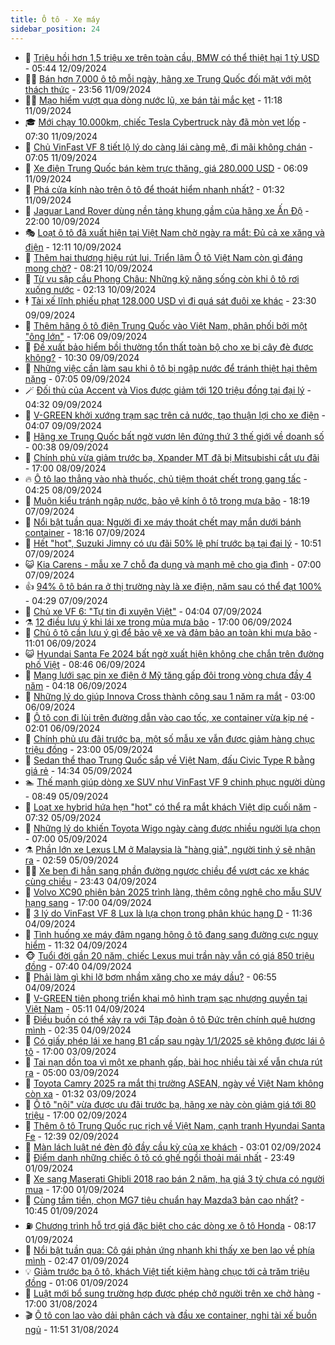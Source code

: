 ```yaml
---
title: Ô tô - Xe máy
sidebar_position: 24
---
```


<!-- dantri-o-to-xe-may:START -->
- 🤡 [Triệu hồi hơn 1,5 triệu xe trên toàn cầu, BMW có thể thiệt hại 1 tỷ USD](https://dantri.com.vn/o-to-xe-may/trieu-hoi-hon-15-trieu-xe-tren-toan-cau-bmw-co-the-thiet-hai-1-ty-usd-20240912091508856.htm) - 05:44 12/09/2024
- 🧑‍💻 [Bán hơn 7.000 ô tô mỗi ngày, hãng xe Trung Quốc đối mặt với một thách thức](https://dantri.com.vn/o-to-xe-may/ban-hon-7000-o-to-moi-ngay-hang-xe-trung-quoc-doi-mat-voi-mot-thach-thuc-20240912004523052.htm) - 23:56 11/09/2024
- 🧑‍💻 [Mạo hiểm vượt qua dòng nước lũ, xe bán tải mắc kẹt](https://dantri.com.vn/o-to-xe-may/mao-hiem-vuot-qua-dong-nuoc-lu-xe-ban-tai-mac-ket-20240911180656833.htm) - 11:18 11/09/2024
- 🎓 [Mới chạy 10.000km, chiếc Tesla Cybertruck này đã mòn vẹt lốp](https://dantri.com.vn/o-to-xe-may/moi-chay-10000km-chiec-tesla-cybertruck-nay-da-mon-vet-lop-20240911122420055.htm) - 07:30 11/09/2024
- 🌊 [Chủ VinFast VF 8 tiết lộ lý do càng lái càng mê, đi mãi không chán](https://dantri.com.vn/o-to-xe-may/chu-vinfast-vf-8-tiet-lo-ly-do-cang-lai-cang-me-di-mai-khong-chan-20240911134715407.htm) - 07:05 11/09/2024
- 🥷 [Xe điện Trung Quốc bán kèm trực thăng, giá 280.000 USD](https://dantri.com.vn/o-to-xe-may/xe-dien-trung-quoc-ban-kem-truc-thang-gia-280000-usd-20240911105130112.htm) - 06:09 11/09/2024
- 🤩 [Phá cửa kính nào trên ô tô để thoát hiểm nhanh nhất?](https://dantri.com.vn/o-to-xe-may/pha-cua-kinh-nao-tren-o-to-de-thoat-hiem-nhanh-nhat-20240911082853836.htm) - 01:32 11/09/2024
- 🫶 [Jaguar Land Rover dùng nền tảng khung gầm của hãng xe Ấn Độ](https://dantri.com.vn/o-to-xe-may/jaguar-land-rover-dung-nen-tang-khung-gam-cua-hang-xe-an-do-20240910145715701.htm) - 22:00 10/09/2024
- 🎭 [Loạt ô tô đã xuất hiện tại Việt Nam chờ ngày ra mắt: Đủ cả xe xăng và điện](https://dantri.com.vn/o-to-xe-may/loat-o-to-da-xuat-hien-tai-viet-nam-cho-ngay-ra-mat-du-ca-xe-xang-va-dien-20240910101838216.htm) - 12:11 10/09/2024
- 🌁 [Thêm hai thương hiệu rút lui, Triển lãm Ô tô Việt Nam còn gì đáng mong chờ?](https://dantri.com.vn/o-to-xe-may/them-hai-thuong-hieu-rut-lui-trien-lam-o-to-viet-nam-con-gi-dang-mong-cho-20240910111530376.htm) - 08:21 10/09/2024
- 🦩 [Từ vụ sập cầu Phong Châu: Những kỹ năng sống còn khi ô tô rơi xuống nước](https://dantri.com.vn/o-to-xe-may/tu-vu-sap-cau-phong-chau-nhung-ky-nang-song-con-khi-o-to-roi-xuong-nuoc-20240910084014502.htm) - 02:13 10/09/2024
- 🕴 [Tài xế lĩnh phiếu phạt 128.000 USD vì đi quá sát đuôi xe khác](https://dantri.com.vn/o-to-xe-may/tai-xe-linh-phieu-phat-128000-usd-vi-di-qua-sat-duoi-xe-khac-20240909233509202.htm) - 23:30 09/09/2024
- 🎡 [Thêm hãng ô tô điện Trung Quốc vào Việt Nam, phân phối bởi một &quot;ông lớn&quot;](https://dantri.com.vn/o-to-xe-may/them-hang-o-to-dien-trung-quoc-vao-viet-nam-phan-phoi-boi-mot-ong-lon-20240910000454818.htm) - 17:06 09/09/2024
- 📝 [Đề xuất bảo hiểm bồi thường tổn thất toàn bộ cho xe bị cây đè được không?](https://dantri.com.vn/o-to-xe-may/de-xuat-bao-hiem-boi-thuong-ton-that-toan-bo-cho-xe-bi-cay-de-duoc-khong-20240909152237265.htm) - 10:30 09/09/2024
- 🧐 [Những việc cần làm sau khi ô tô bị ngập nước để tránh thiệt hại thêm nặng](https://dantri.com.vn/o-to-xe-may/nhung-viec-can-lam-sau-khi-o-to-bi-ngap-nuoc-de-tranh-thiet-hai-them-nang-20240909115641265.htm) - 07:05 09/09/2024
- 🪄 [Đối thủ của Accent và Vios được giảm tới 120 triệu đồng tại đại lý](https://dantri.com.vn/o-to-xe-may/doi-thu-cua-accent-va-vios-duoc-giam-toi-120-trieu-dong-tai-dai-ly-20240909110724187.htm) - 04:32 09/09/2024
- 🧰 [V-GREEN khởi xướng trạm sạc trên cả nước, tạo thuận lợi cho xe điện](https://dantri.com.vn/o-to-xe-may/v-green-khoi-xuong-tram-sac-tren-ca-nuoc-tao-thuan-loi-cho-xe-dien-20240909105100738.htm) - 04:07 09/09/2024
- 🚀 [Hãng xe Trung Quốc bất ngờ vươn lên đứng thứ 3 thế giới về doanh số](https://dantri.com.vn/o-to-xe-may/hang-xe-trung-quoc-bat-ngo-vuon-len-dung-thu-3-the-gioi-ve-doanh-so-20240909000940872.htm) - 00:38 09/09/2024
- 💪 [Chính phủ vừa giảm trước bạ, Xpander MT đã bị Mitsubishi cắt ưu đãi](https://dantri.com.vn/o-to-xe-may/chinh-phu-vua-giam-truoc-ba-xpander-mt-da-bi-mitsubishi-cat-uu-dai-20240908165858797.htm) - 17:00 08/09/2024
- 🔥 [Ô tô lao thẳng vào nhà thuốc, chủ tiệm thoát chết trong gang tấc](https://dantri.com.vn/o-to-xe-may/o-to-lao-thang-vao-nha-thuoc-chu-tiem-thoat-chet-trong-gang-tac-20240908110034212.htm) - 04:25 08/09/2024
- 🐲 [Muôn kiểu tránh ngập nước, bảo vệ kính ô tô trong mưa bão](https://dantri.com.vn/o-to-xe-may/muon-kieu-tranh-ngap-nuoc-bao-ve-kinh-o-to-trong-mua-bao-20240908003416996.htm) - 18:19 07/09/2024
- 🌋 [Nổi bật tuần qua: Người đi xe máy thoát chết may mắn dưới bánh container](https://dantri.com.vn/o-to-xe-may/noi-bat-tuan-qua-nguoi-di-xe-may-thoat-chet-may-man-duoi-banh-container-20240907234825510.htm) - 18:16 07/09/2024
- 🤩 [Hết &quot;hot&quot;, Suzuki Jimny có ưu đãi 50% lệ phí trước bạ tại đại lý](https://dantri.com.vn/o-to-xe-may/het-hot-suzuki-jimny-co-uu-dai-50-le-phi-truoc-ba-tai-dai-ly-20240907114138907.htm) - 10:51 07/09/2024
- 😺 [Kia Carens - mẫu xe 7 chỗ đa dụng và mạnh mẽ cho gia đình](https://dantri.com.vn/o-to-xe-may/kia-carens-mau-xe-7-cho-da-dung-va-manh-me-cho-gia-dinh-20240907100142188.htm) - 07:00 07/09/2024
- 👍 [94% ô tô bán ra ở thị trường này là xe điện, năm sau có thể đạt 100%](https://dantri.com.vn/o-to-xe-may/94-o-to-ban-ra-o-thi-truong-nay-la-xe-dien-nam-sau-co-the-dat-100-20240907105523341.htm) - 04:29 07/09/2024
- 🎃 [Chủ xe VF 6: &quot;Tự tin đi xuyên Việt&quot;](https://dantri.com.vn/o-to-xe-may/chu-xe-vf-6-tu-tin-di-xuyen-viet-20240907104223870.htm) - 04:04 07/09/2024
- ⚗️ [12 điều lưu ý khi lái xe trong mùa mưa bão](https://dantri.com.vn/o-to-xe-may/12-dieu-luu-y-khi-lai-xe-trong-mua-mua-bao-20240906190521855.htm) - 17:00 06/09/2024
- 🦄 [Chủ ô tô cần lưu ý gì để bảo vệ xe và đảm bảo an toàn khi mưa bão](https://dantri.com.vn/o-to-xe-may/chu-o-to-can-luu-y-gi-de-bao-ve-xe-va-dam-bao-an-toan-khi-mua-bao-20240906175909841.htm) - 11:01 06/09/2024
- 😺 [Hyundai Santa Fe 2024 bất ngờ xuất hiện không che chắn trên đường phố Việt](https://dantri.com.vn/o-to-xe-may/hyundai-santa-fe-2024-bat-ngo-xuat-hien-khong-che-chan-tren-duong-pho-viet-20240906133248982.htm) - 08:46 06/09/2024
- 💼 [Mạng lưới sạc pin xe điện ở Mỹ tăng gấp đôi trong vòng chưa đầy 4 năm](https://dantri.com.vn/o-to-xe-may/mang-luoi-sac-pin-xe-dien-o-my-tang-gap-doi-trong-vong-chua-day-4-nam-20240906102916655.htm) - 04:18 06/09/2024
- 💃 [Những lý do giúp Innova Cross thành công sau 1 năm ra mắt](https://dantri.com.vn/o-to-xe-may/nhung-ly-do-giup-innova-cross-thanh-cong-sau-1-nam-ra-mat-20240905115402945.htm) - 03:00 06/09/2024
- 🚀 [Ô tô con đi lùi trên đường dẫn vào cao tốc, xe container vừa kịp né](https://dantri.com.vn/o-to-xe-may/o-to-con-di-lui-tren-duong-dan-vao-cao-toc-xe-container-vua-kip-ne-20240905233135637.htm) - 02:01 06/09/2024
- 🤩 [Chính phủ ưu đãi trước bạ, một số mẫu xe vẫn được giảm hàng chục triệu đồng](https://dantri.com.vn/o-to-xe-may/chinh-phu-uu-dai-truoc-ba-mot-so-mau-xe-van-duoc-giam-hang-chuc-trieu-dong-20240905145844619.htm) - 23:00 05/09/2024
- 💪 [Sedan thể thao Trung Quốc sắp về Việt Nam, đấu Civic Type R bằng giá rẻ](https://dantri.com.vn/o-to-xe-may/sedan-the-thao-trung-quoc-sap-ve-viet-nam-dau-civic-type-r-bang-gia-re-20240905003339572.htm) - 14:34 05/09/2024
- 🏊 [Thế mạnh giúp dòng xe SUV như VinFast VF 9 chinh phục người dùng](https://dantri.com.vn/o-to-xe-may/the-manh-giup-dong-xe-suv-nhu-vinfast-vf-9-chinh-phuc-nguoi-dung-20240905153818059.htm) - 08:49 05/09/2024
- 💄 [Loạt xe hybrid hứa hẹn &quot;hot&quot; có thể ra mắt khách Việt dịp cuối năm](https://dantri.com.vn/o-to-xe-may/loat-xe-hybrid-hua-hen-hot-co-the-ra-mat-khach-viet-dip-cuoi-nam-20240905121744269.htm) - 07:32 05/09/2024
- 👺 [Những lý do khiến Toyota Wigo ngày càng được nhiều người lựa chọn](https://dantri.com.vn/o-to-xe-may/nhung-ly-do-khien-toyota-wigo-ngay-cang-duoc-nhieu-nguoi-lua-chon-20240905113357027.htm) - 07:00 05/09/2024
- ⚗️ [Phần lớn xe Lexus LM ở Malaysia là &quot;hàng giả&quot;, người tinh ý sẽ nhận ra](https://dantri.com.vn/o-to-xe-may/phan-lon-xe-lexus-lm-o-malaysia-la-hang-gia-nguoi-tinh-y-se-nhan-ra-20240905010341853.htm) - 02:59 05/09/2024
- 🧑‍🏫 [Xe ben đi hẳn sang phần đường ngược chiều để vượt các xe khác cùng chiều](https://dantri.com.vn/o-to-xe-may/xe-ben-di-han-sang-phan-duong-nguoc-chieu-de-vuot-cac-xe-khac-cung-chieu-20240905001734268.htm) - 23:43 04/09/2024
- 🦒 [Volvo XC90 phiên bản 2025 trình làng, thêm công nghệ cho mẫu SUV hạng sang](https://dantri.com.vn/o-to-xe-may/volvo-xc90-phien-ban-2025-trinh-lang-them-cong-nghe-cho-mau-suv-hang-sang-20240904235213674.htm) - 17:00 04/09/2024
- 🐘 [3 lý do VinFast VF 8 Lux là lựa chọn trong phân khúc hạng D](https://dantri.com.vn/o-to-xe-may/3-ly-do-vinfast-vf-8-lux-la-lua-chon-trong-phan-khuc-hang-d-20240904180034687.htm) - 11:36 04/09/2024
- 🧠 [Tình huống xe máy đâm ngang hông ô tô đang sang đường cực nguy hiểm](https://dantri.com.vn/o-to-xe-may/tinh-huong-xe-may-dam-ngang-hong-o-to-dang-sang-duong-cuc-nguy-hiem-20240904182518095.htm) - 11:32 04/09/2024
- 🐵 [Tuổi đời gần 20 năm, chiếc Lexus mui trần này vẫn có giá 850 triệu đồng](https://dantri.com.vn/o-to-xe-may/tuoi-doi-gan-20-nam-chiec-lexus-mui-tran-nay-van-co-gia-850-trieu-dong-20240904120835972.htm) - 07:40 04/09/2024
- 🤭 [Phải làm gì khi lỡ bơm nhầm xăng cho xe máy dầu?](https://dantri.com.vn/o-to-xe-may/phai-lam-gi-khi-lo-bom-nham-xang-cho-xe-may-dau-20240904131227568.htm) - 06:55 04/09/2024
- 🤠 [V-GREEN tiên phong triển khai mô hình trạm sạc nhượng quyền tại Việt Nam](https://dantri.com.vn/o-to-xe-may/v-green-tien-phong-trien-khai-mo-hinh-tram-sac-nhuong-quyen-tai-viet-nam-20240904114345209.htm) - 05:11 04/09/2024
- 🫶 [Điều buồn có thể xảy ra với Tập đoàn ô tô Đức trên chính quê hương mình](https://dantri.com.vn/o-to-xe-may/dieu-buon-co-the-xay-ra-voi-tap-doan-o-to-duc-tren-chinh-que-huong-minh-20240904082745887.htm) - 02:35 04/09/2024
- 🚀 [Có giấy phép lái xe hạng B1 cấp sau ngày 1/1/2025 sẽ không được lái ô tô](https://dantri.com.vn/o-to-xe-may/co-giay-phep-lai-xe-hang-b1-cap-sau-ngay-112025-se-khong-duoc-lai-o-to-20240903214552276.htm) - 17:00 03/09/2024
- 🎊 [Tai nạn dồn toa vì một xe phanh gấp, bài học nhiều tài xế vẫn chưa rút ra](https://dantri.com.vn/o-to-xe-may/tai-nan-don-toa-vi-mot-xe-phanh-gap-bai-hoc-nhieu-tai-xe-van-chua-rut-ra-20240903101140276.htm) - 05:00 03/09/2024
- 🦄 [Toyota Camry 2025 ra mắt thị trường ASEAN, ngày về Việt Nam không còn xa](https://dantri.com.vn/o-to-xe-may/toyota-camry-2025-ra-mat-thi-truong-asean-ngay-ve-viet-nam-khong-con-xa-20240903011127409.htm) - 01:32 03/09/2024
- 🥷 [Ô tô &quot;nội&quot; vừa được ưu đãi trước bạ, hãng xe này còn giảm giá tới 80 triệu](https://dantri.com.vn/o-to-xe-may/o-to-noi-vua-duoc-uu-dai-truoc-ba-hang-xe-nay-con-giam-gia-toi-80-trieu-20240902224519128.htm) - 17:00 02/09/2024
- 🦏 [Thêm ô tô Trung Quốc rục rịch về Việt Nam, cạnh tranh Hyundai Santa Fe](https://dantri.com.vn/o-to-xe-may/them-o-to-trung-quoc-ruc-rich-ve-viet-nam-canh-tranh-hyundai-santa-fe-20240902171313629.htm) - 12:39 02/09/2024
- 🤗 [Màn lách luật né đèn đỏ đầy cầu kỳ của xe khách](https://dantri.com.vn/o-to-xe-may/man-lach-luat-ne-den-do-day-cau-ky-cua-xe-khach-20240902085108375.htm) - 03:01 02/09/2024
- 🐲 [Điểm danh những chiếc ô tô có ghế ngồi thoải mái nhất](https://dantri.com.vn/o-to-xe-may/diem-danh-nhung-chiec-o-to-co-ghe-ngoi-thoai-mai-nhat-20240901184123765.htm) - 23:49 01/09/2024
- 🤭 [Xe sang Maserati Ghibli 2018 rao bán 2 năm, hạ giá 3 tỷ chưa có người mua](https://dantri.com.vn/o-to-xe-may/xe-sang-maserati-ghibli-2018-rao-ban-2-nam-ha-gia-3-ty-chua-co-nguoi-mua-20240901224521674.htm) - 17:00 01/09/2024
- 🐻 [Cùng tầm tiền, chọn MG7 tiêu chuẩn hay Mazda3 bản cao nhất?](https://dantri.com.vn/o-to-xe-may/cung-tam-tien-chon-mg7-tieu-chuan-hay-mazda3-ban-cao-nhat-20240831135049875.htm) - 10:45 01/09/2024
- ⛽️ [Chương trình hỗ trợ giá đặc biệt cho các dòng xe ô tô Honda](https://dantri.com.vn/o-to-xe-may/chuong-trinh-ho-tro-gia-dac-biet-cho-cac-dong-xe-o-to-honda-20240901145856673.htm) - 08:17 01/09/2024
- 🫣 [Nổi bật tuần qua: Cô gái phản ứng nhanh khi thấy xe ben lao về phía mình](https://dantri.com.vn/o-to-xe-may/noi-bat-tuan-qua-co-gai-phan-ung-nhanh-khi-thay-xe-ben-lao-ve-phia-minh-20240901080158311.htm) - 02:47 01/09/2024
- 💡 [Giảm trước bạ ô tô, khách Việt tiết kiệm hàng chục tới cả trăm triệu đồng](https://dantri.com.vn/o-to-xe-may/giam-truoc-ba-o-to-khach-viet-tiet-kiem-hang-chuc-toi-ca-tram-trieu-dong-20240831130351350.htm) - 01:06 01/09/2024
- 💪 [Luật mới bổ sung trường hợp được phép chở người trên xe chở hàng](https://dantri.com.vn/o-to-xe-may/luat-moi-bo-sung-truong-hop-duoc-phep-cho-nguoi-tren-xe-cho-hang-20240831220442334.htm) - 17:00 31/08/2024
- 🎬 [Ô tô con lao vào dải phân cách và đầu xe container, nghi tài xế buồn ngủ](https://dantri.com.vn/o-to-xe-may/o-to-con-lao-vao-dai-phan-cach-va-dau-xe-container-nghi-tai-xe-buon-ngu-20240831160443167.htm) - 11:51 31/08/2024<!-- dantri-o-to-xe-may:END -->
